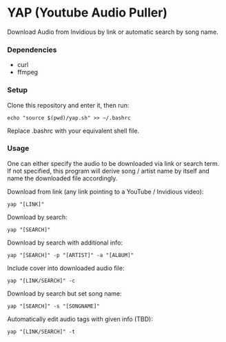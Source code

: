 # YAP (Youtube Audio Puller)
Download Audio from Invidious by link or automatic search by song name.

### Dependencies
- curl
- ffmpeg

### Setup
Clone this repository and enter it, then run:
```
echo "source $(pwd)/yap.sh" >> ~/.bashrc
```
Replace .bashrc with your equivalent shell file.

### Usage
One can either specify the audio to be downloaded via link or search term.
If not specified, this program will derive song / artist name by itself 
and name the downloaded file accordingly.


Download from link (any link pointing to a YouTube / Invidious video):
```
yap "[LINK]"
```
Download by search:
```
yap "[SEARCH]"
```
Download by search with additional info:
```
yap "[SEARCH]" -p "[ARTIST]" -a "[ALBUM]"
```
Include cover into downloaded audio file:
```
yap "[LINK/SEARCH]" -c
```
Download by search but set song name:
```
yap "[SEARCH]" -s "[SONGNAME]"
```
Automatically edit audio tags with given info (TBD):
```
yap "[LINK/SEARCH]" -t
```



